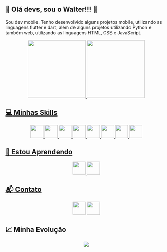 ## :man: Olá devs, sou o Walter!!! 👋

Sou dev mobile. Tenho desenvolvido alguns projetos mobile, utilizando as linguagens flutter e dart, além de alguns projetos utilizando Python e também web, utilizando as linguagens HTML, CSS e JavaScript.


 <div>
 <div align='center'>
  <a href="https://github.com/WalterLimaViana">
  <img height="180em" src="https://github-readme-stats.vercel.app/api?username=WalterLimaViana&show_icons=true&theme=dark&include_all_commits=true&count_private=true"/>
  <img height="180em" src="https://github-readme-stats.vercel.app/api/top-langs/?username=WalterLimaViana&layout=compact&langs_count=7&theme=dark"/>
</div>
 
## :computer: Minhas Skills
 
 
<div align='center'>
 <img src="https://cdn.jsdelivr.net/gh/devicons/devicon/icons/flutter/flutter-original.svg" width="40" height="40"/>  
 <img src="https://cdn.jsdelivr.net/gh/devicons/devicon/icons/dart/dart-original.svg" width="40" height="40"/>
 <img src="https://cdn.jsdelivr.net/gh/devicons/devicon/icons/html5/html5-original.svg" width="40" height="40"/>  
 <img src="https://cdn.jsdelivr.net/gh/devicons/devicon/icons/css3/css3-original.svg" width="40" height="40"/>
 <img src="https://cdn.jsdelivr.net/gh/devicons/devicon/icons/python/python-original.svg" width="40" height="40"/>  
 <img src="https://cdn.jsdelivr.net/gh/devicons/devicon/icons/javascript/javascript-original.svg" width="40" height="40"/>
 <img src="https://cdn.jsdelivr.net/gh/devicons/devicon/icons/git/git-original.svg" width="40" height="40"/>  
 <img src="https://cdn.jsdelivr.net/gh/devicons/devicon/icons/vscode/vscode-original.svg" width="40" height="40"/>
</div>
  
## :hammer: Estou Aprendendo
 
<div align='center'>
 <img src="https://cdn.jsdelivr.net/gh/devicons/devicon/icons/flutter/flutter-original.svg" width="40" height="40"/>  
 <img src="https://cdn.jsdelivr.net/gh/devicons/devicon/icons/dart/dart-original.svg" width="40" height="40"/>        
          
</div>
  
## :mailbox_with_mail: Contato
  
<div align='center'>
  <a href="https://www.linkedin.com/in/walter-lima-viana/" target="_blank"><img src="https://cdn.jsdelivr.net/gh/devicons/devicon/icons/linkedin/linkedin-original.svg" target="_blank"width="40" height="40"></a>
  <a href = "mailto:walter.lima.viana@gmail.com"><img src="https://edent.github.io/SuperTinyIcons/images/svg/gmail.svg" target="_blank"width="40" height="40"></a>
 
</div>

## :chart_with_upwards_trend: Minha Evolução
  
<div align='center'>
<a height="150em" href="http://www.github.com/WalterLimaViana"><img src="https://github-readme-streak-stats.herokuapp.com/?user=WalterLimaViana&stroke=2ea043&background=171717&ring=3382ed&fire=3382ed&currStreakNum=0bd967&currStreakLabel=3382ed&sideNums=0bd967&sideLabels=3382ed&dates=0bd967&hide_border=true" /></a>
</div>
 
